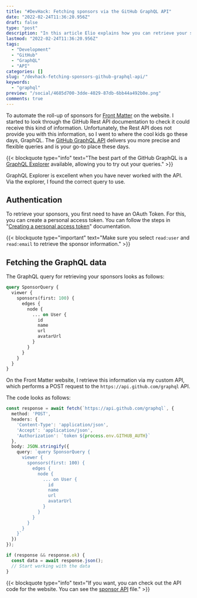 ```yaml
---
title: "#DevHack: Fetching sponsors via the GitHub GraphQL API"
date: "2022-02-24T11:36:20.956Z"
draft: false
type: "post"
description: "In this article Elio explains how you can retrieve your sponsors for your open-source projects via the GitHub GraphQL API."
lastmod: "2022-02-24T11:36:20.956Z"
tags:
  - "Development"
  - "GitHub"
  - "GraphQL"
  - "API"
categories: []
slug: "/devhack-fetching-sponsors-github-graphql-api/"
keywords:
  - "graphql"
preview: "/social/4685d700-3dde-4029-87db-6bb44a492b0e.png"
comments: true
---
```


To automate the roll-up of sponsors for [Front Matter](https://frontmatter.codes) on the website. I started to look through the GitHub Rest API documentation to check it could receive this kind of information. Unfortunately, the Rest API does not provide you with this information, so I went to where the cool kids go these days, GraphQL. The [GitHub GraphQL API]( https://docs.github.com/en/graphql) delivers you more precise and flexible queries and is your go-to place these days.

{{< blockquote type="info" text="The best part of the GitHub GraphQL is a [GraphQL Explorer]( https://docs.github.com/en/graphql/overview/explorer) available, allowing you to try out your queries." >}}

GraphQL Explorer is excellent when you have never worked with the API. Via the explorer, I found the correct query to use.

## Authentication

To retrieve your sponsors, you first need to have an OAuth Token. For this, you can create a personal access token. You can follow the steps in "[Creating a personal access token]( https://docs.github.com/en/authentication/keeping-your-account-and-data-secure/creating-a-personal-access-token)" documentation.

{{< blockquote type="important" text="Make sure you select `read:user` and `read:email` to retrieve the sponsor information." >}}

## Fetching the GraphQL data

The GraphQL query for retrieving your sponsors looks as follows:
 
```graphql
query SponsorQuery {
  viewer {
    sponsors(first: 100) {
      edges {
        node {
          ... on User {
            id
            name
            url
            avatarUrl
          }
        }
      }
    }
  }
}
```

On the Front Matter website, I retrieve this information via my custom API, which performs a POST request to the `https://api.github.com/graphql` API.

The code looks as follows:

```typescript
const response = await fetch(`https://api.github.com/graphql`, {
  method: 'POST',
  headers: {
    'Content-Type': 'application/json',
    'Accept': 'application/json',
    'Authorization': `token ${process.env.GITHUB_AUTH}`
  },
  body: JSON.stringify({
    query: `query SponsorQuery {
      viewer {
        sponsors(first: 100) {
          edges {
            node {
              ... on User {
                id
                name
                url
                avatarUrl
              }
            }
          }
        }
      }
    }`
  })
});

if (response && response.ok) {
  const data = await response.json();
  // Start working with the data
}
```

{{< blockquote type="info" text="If you want, you can check out the API code for the website. You can see the [sponsor API](https://github.com/FrontMatter/web-documentation-nextjs/blob/main/pages/api/sponsors.ts) file." >}}
